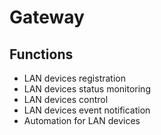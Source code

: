 # Gateway

## Functions

- LAN devices registration
- LAN devices status monitoring
- LAN devices control
- LAN devices event notification
- Automation for LAN devices
